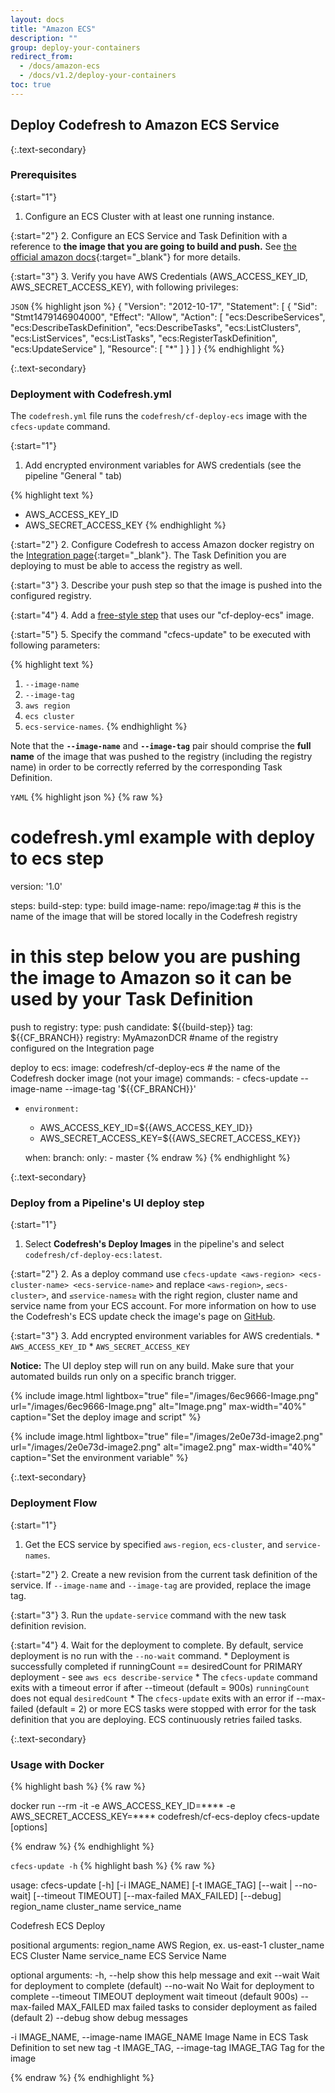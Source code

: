 ```yaml
---
layout: docs
title: "Amazon ECS"
description: ""
group: deploy-your-containers
redirect_from:
  - /docs/amazon-ecs
  - /docs/v1.2/deploy-your-containers
toc: true
---
```

## Deploy Codefresh to Amazon ECS Service

{:.text-secondary}
### Prerequisites

{:start="1"}
1. Configure an ECS Cluster with at least one running instance.

{:start="2"}
2. Configure an ECS Service and Task Definition with a reference to **the image that you are going to build and push.** See [the official amazon docs](http://docs.aws.amazon.com/AmazonECS/latest/developerguide/Welcome.html){:target="_blank"} for more details.

{:start="3"}
3. Verify you have AWS Credentials (AWS_ACCESS_KEY_ID, AWS_SECRET_ACCESS_KEY), with following privileges:

  `JSON`
{% highlight json %}
{
  "Version": "2012-10-17",
  "Statement": [
    {
      "Sid": "Stmt1479146904000",
      "Effect": "Allow",
      "Action": [
        "ecs:DescribeServices",
        "ecs:DescribeTaskDefinition",
        "ecs:DescribeTasks",
        "ecs:ListClusters",
        "ecs:ListServices",
        "ecs:ListTasks",
        "ecs:RegisterTaskDefinition",
        "ecs:UpdateService"
      ],
      "Resource": [
        "*"
      ]
    }
  ]
}
{% endhighlight %}

{:.text-secondary}
### Deployment with Codefresh.yml
The ```codefresh.yml``` file runs the ```codefresh/cf-deploy-ecs``` image with the ```cfecs-update``` command.

{:start="1"}
1. Add encrypted environment variables for AWS credentials (see the pipeline "General " tab)

{% highlight text %}
   - AWS_ACCESS_KEY_ID
   - AWS_SECRET_ACCESS_KEY 
{% endhighlight %}
         
{:start="2"}
2. Configure Codefresh to access Amazon docker registry on the [Integration page](https://g.codefresh.io/account/integration/registry){:target="_blank"}. The Task Definition you are deploying to must be able to access the registry as well.

{:start="3"}
3. Describe your push step so that the image is pushed into the configured registry.

{:start="4"}
4. Add a [free-style step](https://docs.codefresh.io/docs/freestyle) that uses our "cf-deploy-ecs" image.

{:start="5"}
5. Specify the command "cfecs-update" to be executed with following parameters:

{% highlight text %}
   1) `--image-name`
   2) `--image-tag`
   3) `aws region`
   4) `ecs cluster`
   5) `ecs-service-names`. 
{% endhighlight %}
         
Note that the **`--image-name`** and **`--image-tag`** pair should comprise the **full name** of the image that was pushed to the registry (including the registry name) in order to be correctly referred by the corresponding Task Definition.

  `YAML`
{% highlight json %}
{% raw %}
# codefresh.yml example with deploy to ecs step
version: '1.0'

steps:
  build-step:
    type: build
    image-name: repo/image:tag  # this is the name of the image that will be stored locally in the Codefresh registry

  # in this step below you are pushing the image to Amazon so it can be used by your Task Definition
 
 push to registry: 
    type: push
    candidate: ${{build-step}}
    tag: ${{CF_BRANCH}}
    registry: MyAmazonDCR   #name of the registry configured on the Integration page

 deploy to ecs:
    image: codefresh/cf-deploy-ecs    # the name of the Codefresh docker image (not your image)
    commands:
      - cfecs-update --image-name <image-fullname-without-tag> --image-tag '${{CF_BRANCH}}' <aws-region> <ecs-cluster-name> <ecs-service-name>
  *     environment:
      - AWS_ACCESS_KEY_ID=${{AWS_ACCESS_KEY_ID}}
      - AWS_SECRET_ACCESS_KEY=${{AWS_SECRET_ACCESS_KEY}}

    when:
      branch:
        only:
          - master
{% endraw %}
{% endhighlight %}

{:.text-secondary}
### Deploy from a Pipeline's UI deploy step

{:start="1"}
1. Select **Codefresh's Deploy Images** in the pipeline's and select `codefresh/cf-deploy-ecs:latest`.

{:start="2"}
2. As a deploy command use `cfecs-update <aws-region> <ecs-cluster-name> <ecs-service-name>` and replace `<aws-region>`, `≤ecs-cluster>`, and `≤service-names≥` with the right region, cluster name and service name from your ECS account.
For more information on how to use the Codefresh's ECS update check the image's page on [GitHub](https://github.com/codefresh-io/cf-deploy-ecs).

{:start="3"}
3.  Add encrypted environment variables for AWS credentials.
     * `AWS_ACCESS_KEY_ID`
     * `AWS_SECRET_ACCESS_KEY` 

**Notice:** The UI deploy step will run on any build. Make sure that your automated builds run only on a specific branch trigger.

{% include 
image.html 
lightbox="true" 
file="/images/6ec9666-Image.png" 
url="/images/6ec9666-Image.png"
alt="Image.png" 
max-width="40%"
caption="Set the deploy image and script"
%}

{% include 
image.html 
lightbox="true" 
file="/images/2e0e73d-image2.png" 
url="/images/2e0e73d-image2.png"
alt="image2.png" 
max-width="40%"
caption="Set the environment variable"
%}

{:.text-secondary}
### Deployment Flow

{:start="1"}
1. Get the ECS service by specified `aws-region`, `ecs-cluster`, and `service-names`.

{:start="2"}
2. Create a new revision from the current task definition of the service. If `--image-name` and `--image-tag` are provided, replace the image tag.

{:start="3"}
3. Run the `update-service` command with the new task definition revision.

{:start="4"}
4. Wait for the deployment to complete. 
   By default, service deployment is no run with the `--no-wait` command.
    * Deployment is successfully completed if runningCount == desiredCount for PRIMARY deployment - see `aws ecs describe-service`
    * The `cfecs-update` command exits with a timeout error if after --timeout (default = 900s) `runningCount` does not equal `desiredCount`
    * The `cfecs-update` exits with an error if --max-failed (default = 2) or more ECS tasks were stopped with error for the task definition that you are deploying.
      ECS continuously retries failed tasks.

{:.text-secondary}
### Usage with Docker

{% highlight bash %}
{% raw %}

docker run --rm -it -e AWS_ACCESS_KEY_ID=**** -e AWS_SECRET_ACCESS_KEY=**** codefresh/cf-ecs-deploy cfecs-update [options] <aws-region> <ecs-cluster-name> <ecs-service-name>

{% endraw %}
{% endhighlight %}


  `cfecs-update -h`
{% highlight bash %}
{% raw %}


usage: cfecs-update [-h] [-i IMAGE_NAME] [-t IMAGE_TAG] [--wait | --no-wait]
                    [--timeout TIMEOUT] [--max-failed MAX_FAILED] [--debug]
                    region_name cluster_name service_name

Codefresh ECS Deploy

positional arguments:
  region_name           AWS Region, ex. us-east-1
  cluster_name          ECS Cluster Name
  service_name          ECS Service Name

optional arguments:
  -h, --help            show this help message and exit
  --wait                Wait for deployment to complete (default)
  --no-wait             No Wait for deployment to complete
  --timeout TIMEOUT     deployment wait timeout (default 900s)
  --max-failed MAX_FAILED
                        max failed tasks to consider deployment as failed
                        (default 2)
  --debug               show debug messages

  -i IMAGE_NAME, --image-name IMAGE_NAME
                        Image Name in ECS Task Definition to set new tag
  -t IMAGE_TAG, --image-tag IMAGE_TAG
                        Tag for the image

{% endraw %}
{% endhighlight %}

